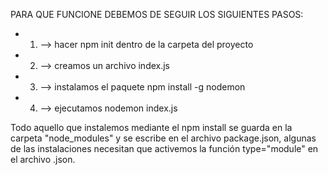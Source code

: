 PARA QUE FUNCIONE DEBEMOS DE SEGUIR LOS SIGUIENTES PASOS:

- 1. --> hacer npm init dentro de la carpeta del proyecto

- 2. --> creamos un archivo index.js 

- 3. --> instalamos el paquete npm install -g nodemon 

- 4. --> ejecutamos nodemon index.js

Todo aquello que instalemos mediante el npm  install se guarda en la carpeta "node_modules" y se escribe en el archivo package.json, algunas de las instalaciones necesitan que activemos la función type="module" en el archivo .json.